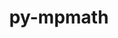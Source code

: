---
title: "py-mpmath"
layout: cache
categories: [package, develop-2023-12-03]
meta: {"versions": ["1.2.1"], "compilers": ["apple-clang@=15.0.0", "gcc@=11.3.0", "gcc@=11.4.0"], "oss": ["ubuntu20.04", "ubuntu22.04", "ventura"], "platforms": ["darwin", "linux"], "targets": ["aarch64", "x86_64_v3"], "stacks": ["e4s", "ml-darwin-aarch64-mps", "ml-linux-x86_64-cpu", "ml-linux-x86_64-cuda", "ml-linux-x86_64-rocm", "root"], "num_specs": 3, "num_specs_by_stack": {"root": 3, "ml-darwin-aarch64-mps": 1, "e4s": 1, "ml-linux-x86_64-cuda": 1, "ml-linux-x86_64-rocm": 1, "ml-linux-x86_64-cpu": 1}}
spec_details: [{"hash": "5z6tsmvekfov5wrcebjdtcomvrrlxklg", "compiler": "apple-clang@=15.0.0", "versions": ["1.2.1"], "os": "ventura", "platform": "darwin", "target": "aarch64", "variants": ["build_system=python_pip"], "stacks": ["root", "ml-darwin-aarch64-mps"], "size": "-", "tarball": "https://binaries.spack.io/releases/develop-2023-12-03/build_cache/darwin-ventura-aarch64/apple-clang-15.0.0/py-mpmath-1.2.1/darwin-ventura-aarch64-apple-clang-15.0.0-py-mpmath-1.2.1-5z6tsmvekfov5wrcebjdtcomvrrlxklg.spack"}, {"hash": "r2nku66lwdua4ysukh2uzqaovtr4y3ex", "compiler": "gcc@=11.4.0", "versions": ["1.2.1"], "os": "ubuntu20.04", "platform": "linux", "target": "x86_64_v3", "variants": ["build_system=python_pip"], "stacks": ["root", "e4s"], "size": "-", "tarball": "https://binaries.spack.io/releases/develop-2023-12-03/build_cache/linux-ubuntu20.04-x86_64_v3/gcc-11.4.0/py-mpmath-1.2.1/linux-ubuntu20.04-x86_64_v3-gcc-11.4.0-py-mpmath-1.2.1-r2nku66lwdua4ysukh2uzqaovtr4y3ex.spack"}, {"hash": "4htrrb2jxdx5ewlivj2d666yosdqtquz", "compiler": "gcc@=11.3.0", "versions": ["1.2.1"], "os": "ubuntu22.04", "platform": "linux", "target": "x86_64_v3", "variants": ["build_system=python_pip"], "stacks": ["ml-linux-x86_64-cuda", "ml-linux-x86_64-rocm", "root", "ml-linux-x86_64-cpu"], "size": "-", "tarball": "https://binaries.spack.io/releases/develop-2023-12-03/build_cache/linux-ubuntu22.04-x86_64_v3/gcc-11.3.0/py-mpmath-1.2.1/linux-ubuntu22.04-x86_64_v3-gcc-11.3.0-py-mpmath-1.2.1-4htrrb2jxdx5ewlivj2d666yosdqtquz.spack"}]
---